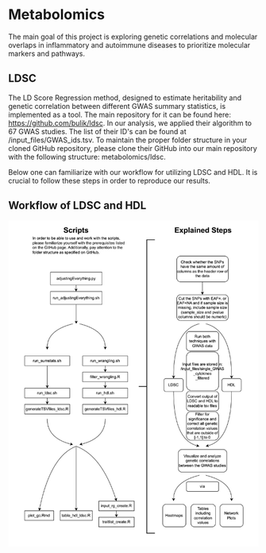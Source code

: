 # Metabolomics

The main goal of this project is exploring genetic correlations and molecular overlaps in inflammatory and autoimmune diseases to prioritize molecular markers and pathways. 


## LDSC 
The LD Score Regression method, designed to estimate heritability and genetic correlation between different GWAS summary statistics, is implemented as a tool. The main repository for it can be found here: https://github.com/bulik/ldsc.
In our analysis, we applied their algorithm to 67 GWAS studies. The list of their ID's can be found at /input_files/GWAS_ids.tsv. To maintain the proper folder structure in your cloned GitHub repository, please clone their GitHub into our main repository with the following structure: metabolomics/ldsc.

Below one can familiarize with our workflow for utilizing LDSC and HDL. It is crucial to follow these steps in order to reproduce our results.

## Workflow of LDSC and HDL
![Alt text](https://github.com/as224/metabolomics/blob/main/workflow_ldsc_hdl.png "Workflow LDSC and HDL")


